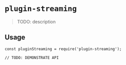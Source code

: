 # `plugin-streaming`

> TODO: description

## Usage

```
const pluginStreaming = require('plugin-streaming');

// TODO: DEMONSTRATE API
```

